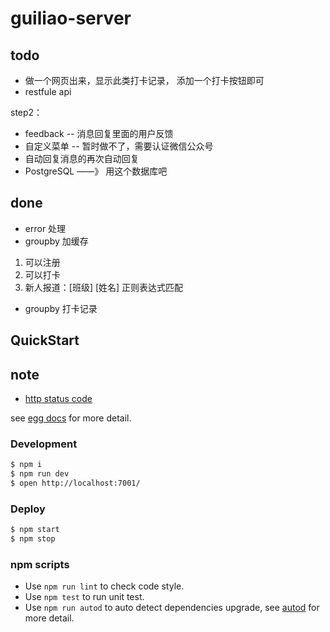 # guiliao-server

## todo
- 做一个网页出来，显示此类打卡记录， 添加一个打卡按钮即可
- restfule api

step2：

- feedback -- 消息回复里面的用户反馈
- 自定义菜单 -- 暂时做不了，需要认证微信公众号
- 自动回复消息的再次自动回复
- PostgreSQL ——》 用这个数据库吧

## done
- error 处理
- groupby 加缓存


1. 可以注册
2. 可以打卡
3. 新人报道：[班级] [姓名] 正则表达式匹配
- groupby 打卡记录

## QuickStart

## note
- [http status code](http://www.restapitutorial.com/httpstatuscodes.html)

<!-- add docs here for user -->

see [egg docs][egg] for more detail.

### Development

```bash
$ npm i
$ npm run dev
$ open http://localhost:7001/
```

### Deploy

```bash
$ npm start
$ npm stop
```

### npm scripts

- Use `npm run lint` to check code style.
- Use `npm test` to run unit test.
- Use `npm run autod` to auto detect dependencies upgrade, see [autod](https://www.npmjs.com/package/autod) for more detail.


[egg]: https://eggjs.org